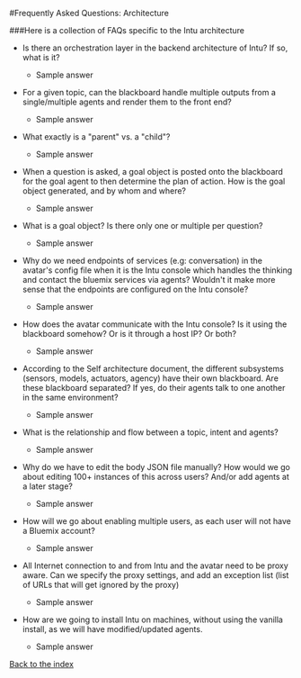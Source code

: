 #Frequently Asked Questions: Architecture

###Here is a collection of FAQs specific to the Intu architecture

* Is there an orchestration layer in the backend architecture of Intu? If so, what is it?
  * Sample answer

* For a given topic, can the blackboard handle multiple outputs from a single/multiple agents and render them to the front end?
  * Sample answer

* What exactly is a "parent" vs. a "child"?
  * Sample answer

* When a question is asked, a goal object is posted onto the blackboard for the goal agent to then determine the plan of action. How is the goal object generated, and by whom and where?
  * Sample answer

* What is a goal object? Is there only one or multiple per question?
  * Sample answer

* Why do we need endpoints of services (e.g: conversation) in the avatar's config file when it is the Intu console which handles the thinking and contact the bluemix services via agents? Wouldn't it make more sense that the endpoints are configured on the Intu console?
  * Sample answer

* How does the avatar communicate with the Intu console? Is it using the blackboard somehow? Or is it through a host IP? Or both?
  * Sample answer

* According to the Self architecture document, the different subsystems (sensors, models, actuators, agency) have their own blackboard. Are these blackboard separated? If yes, do their agents talk to one another in the same environment?
  * Sample answer

* What is the relationship and flow between a topic, intent and agents?
  * Sample answer

* Why do we have to edit the body JSON file manually? How would we go about editing 100+ instances of this across users? And/or add agents at a later stage?
  * Sample answer

* How will we go about enabling multiple users, as each user will not have a Bluemix account?
  * Sample answer

* All Internet connection to and from Intu and the avatar need to be proxy aware. Can we specify the proxy settings, and add an exception list (list of URLs that will get ignored by the proxy)
  * Sample answer

* How are we going to install Intu on machines, without using the vanilla install, as we will have modified/updated agents.
  * Sample answer

[Back to the index](../../README.md)
